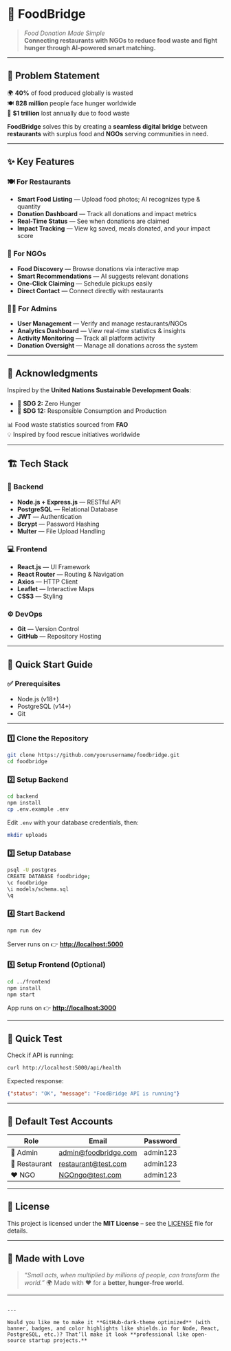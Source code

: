
# 🌉 **FoodBridge**

> _Food Donation Made Simple_  
> **Connecting restaurants with NGOs to reduce food waste and fight hunger through AI-powered smart matching.**

---

## 🎯 **Problem Statement**

🌍 **40%** of food produced globally is wasted  
🍽️ **828 million** people face hunger worldwide  
💸 **$1 trillion** lost annually due to food waste  

**FoodBridge** solves this by creating a **seamless digital bridge** between **restaurants** with surplus food and **NGOs** serving communities in need.

---

## ✨ **Key Features**

### 🍽️ For Restaurants
- **Smart Food Listing** — Upload food photos; AI recognizes type & quantity  
- **Donation Dashboard** — Track all donations and impact metrics  
- **Real-Time Status** — See when donations are claimed  
- **Impact Tracking** — View kg saved, meals donated, and your impact score  

### 🤝 For NGOs
- **Food Discovery** — Browse donations via interactive map  
- **Smart Recommendations** — AI suggests relevant donations  
- **One-Click Claiming** — Schedule pickups easily  
- **Direct Contact** — Connect directly with restaurants  

### 👨‍💼 For Admins
- **User Management** — Verify and manage restaurants/NGOs  
- **Analytics Dashboard** — View real-time statistics & insights  
- **Activity Monitoring** — Track all platform activity  
- **Donation Oversight** — Manage all donations across the system  

---

## 🌱 **Acknowledgments**

Inspired by the **United Nations Sustainable Development Goals**:  
- 🥗 **SDG 2:** Zero Hunger  
- 🔁 **SDG 12:** Responsible Consumption and Production  

📊 Food waste statistics sourced from **FAO**  
💡 Inspired by food rescue initiatives worldwide  

---

## 🏗️ **Tech Stack**

### 🔧 Backend
- **Node.js + Express.js** — RESTful API  
- **PostgreSQL** — Relational Database  
- **JWT** — Authentication  
- **Bcrypt** — Password Hashing  
- **Multer** — File Upload Handling  

### 💻 Frontend
- **React.js** — UI Framework  
- **React Router** — Routing & Navigation  
- **Axios** — HTTP Client  
- **Leaflet** — Interactive Maps  
- **CSS3** — Styling  

### ⚙️ DevOps
- **Git** — Version Control  
- **GitHub** — Repository Hosting  

---

## 🚀 **Quick Start Guide**

### ✅ Prerequisites
- Node.js (v18+)  
- PostgreSQL (v14+)  
- Git

---

### 1️⃣ Clone the Repository
```bash
git clone https://github.com/yourusername/foodbridge.git
cd foodbridge
````

### 2️⃣ Setup Backend

```bash
cd backend
npm install
cp .env.example .env
```

Edit `.env` with your database credentials, then:

```bash
mkdir uploads
```

### 3️⃣ Setup Database

```bash
psql -U postgres
CREATE DATABASE foodbridge;
\c foodbridge
\i models/schema.sql
\q
```

### 4️⃣ Start Backend

```bash
npm run dev
```

Server runs on 👉 **[http://localhost:5000](http://localhost:5000)**

### 5️⃣ Setup Frontend (Optional)

```bash
cd ../frontend
npm install
npm start
```

App runs on 👉 **[http://localhost:3000](http://localhost:3000)**

---

## 🧪 **Quick Test**

Check if API is running:

```bash
curl http://localhost:5000/api/health
```

Expected response:

```json
{"status": "OK", "message": "FoodBridge API is running"}
```

---

## 🔐 **Default Test Accounts**

| Role          | Email                                               | Password |
| ------------- | --------------------------------------------------- | -------- |
| 👑 Admin      | [admin@foodbridge.com](mailto:admin@foodbridge.com) | admin123 |
| 🍴 Restaurant | [restaurant@test.com](mailto:restaurant@test.com)   | admin123 |
| ❤️ NGO        | [NGOngo@test.com](mailto:NGOngo@test.com)           | admin123 |

---

## 📜 **License**

This project is licensed under the **MIT License** – see the [LICENSE](LICENSE) file for details.

---

## 💖 **Made with Love**

> *“Small acts, when multiplied by millions of people, can transform the world.”* 🌍
> Made with ❤️ for a **better, hunger-free world**.

---

```

---

Would you like me to make it **GitHub-dark-theme optimized** (with banner, badges, and color highlights like shields.io for Node, React, PostgreSQL, etc.)? That’ll make it look **professional like open-source startup projects.**
```
